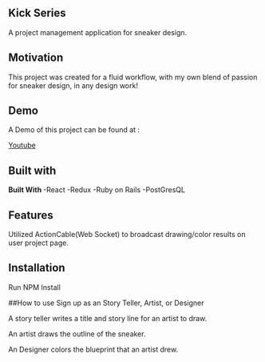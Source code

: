 ## Kick Series
A project management application for sneaker design.

## Motivation
This project was created for a fluid workflow, with my own blend of passion for sneaker design, in any design work!

## Demo
A Demo of this project can be found at :

[Youtube](https://www.youtube.com/watch?v=k_ZiRYu9OVs)

## Built with

<b>Built With </b>
-React
-Redux
-Ruby on Rails
-PostGresQL

## Features
Utilized ActionCable(Web Socket) to broadcast drawing/color results on user project page.

## Installation
Run NPM Install

##How to use
Sign up as an Story Teller, Artist, or Designer

A story teller writes a title and story line for an artist to draw.

An artist draws the outline of the sneaker.

An Designer colors the blueprint that an artist drew.
